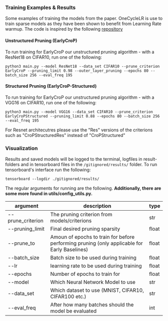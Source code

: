 ### Training Examples & Results

Some examples of training the models from the paper. OneCycleLR is use to train sparse models as they have been shown to benefit from Learning Rate warmup.
The code is inspired by the following [repository](https://github.com/StijnVerdenius/SNIP-it)

#### Unstructured Pruning (EarlyCroP)

To run training for EarlyCroP our unstructured pruning algorithm - with a ResNet18 on CIFAR10, run one of the following:

```train
python3 main.py --model ResNet18 --data_set CIFAR10 --prune_criterion EarlyCroP --pruning_limit 0.98 --outer_layer_pruning --epochs 80 --batch_size 256 --eval_freq 195
```

#### Structured Pruning (EarlyCroP-Structured)

To run training for EarlyCroP our unstructured pruning algorithm - with a VGG16 on CIFAR10, run one of the following:

```train
python3 main.py --model VGG16 --data_set CIFAR10 --prune_criterion EarlyCroPStructured --pruning_limit 0.88 --epochs 80 --batch_size 256 --eval_freq 195
```

For Resnet architecutres please use the "Res" versions of the criterions such as "CroPStructuredRes" instead of "CroPStructured"

### Visualization

Results and saved models will be logged to the terminal, logfiles in result-folders and in tensorboard files in the `/gitignored/results/` folder. To run tensorboard's interface run the following:

```
tensorboard --logdir ./gitignored/results/
```

The regular arguments for running are the following. **Additionally, there are some more found in utils/config_utils.py.**

| **argument**          | **description**                                            |**type**|
|-----------------------|------------------------------------------------------------|-------|
| --prune_criterion     | The pruning criterion from models/criterions          | str   |
| --pruning_limit       | Final desired pruning sparsity | float |
| --prune_to       | Amoun of epochs to train for before performing pruning (only applicable for Early Baselines) | float |
| --batch_size       | Batch size to be used during training | float |
| --lr       | learning rate to be used during training | float |
| --epochs       | Number of epochs to train for| float |
| --model | Which Neural Network Model to use | str
| --data_set | Which dataset to use (MNIST, CIFAR10, CIFAR100 etc.) | str
| --eval_freq | After how many batches should the model be evaluated | int
